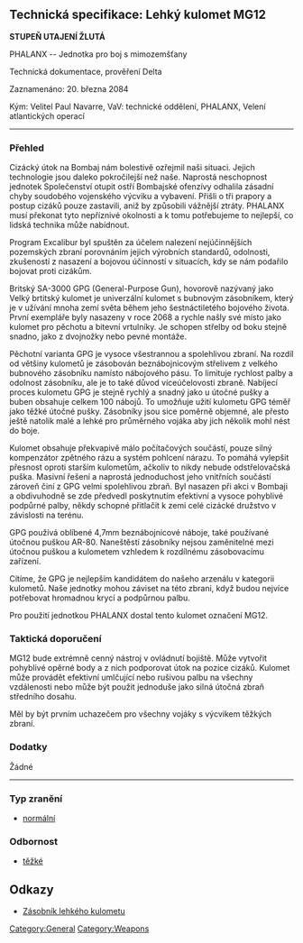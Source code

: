 ## Technická specifikace: Lehký kulomet MG12

**STUPEŇ UTAJENÍ ŽLUTÁ**

PHALANX -- Jednotka pro boj s mimozemšťany

Technická dokumentace, prověření Delta

Zaznamenáno: 20. března 2084

Kým: Velitel Paul Navarre, VaV: technické oddělení, PHALANX, Velení
atlantických operací

------------------------------------------------------------------------

### Přehled

Cizácký útok na Bombaj nám bolestivě ozřejmil naši situaci. Jejich
technologie jsou daleko pokročilejší než naše. Naprostá neschopnost
jednotek Společenství otupit ostří Bombajské ofenzívy odhalila zásadní
chyby soudobého vojenského výcviku a vybavení. Přišli o tři prapory a
postup cizáků pouze zastavili, aniž by způsobili vážnější ztráty.
PHALANX musí překonat tyto nepříznivé okolnosti a k tomu potřebujeme to
nejlepší, co lidská technika může nabídnout.

Program Excalibur byl spuštěn za účelem nalezení nejúčinnějších
pozemských zbraní porovnáním jejich výrobních standardů, odolnosti,
zkušeností z nasazení a bojovou účinností v situacích, kdy se nám
podařilo bojovat proti cizákům.

Britský SA-3000 GPG (General-Purpose Gun), hovorově nazývaný jako Velký
brtitský kulomet je univerzální kulomet s bubnovým zásobníkem, který je
v užívání mnoha zemí světa během jeho šestnáctiletého bojového života.
První exempláře byly nasazeny v roce 2068 a rychle našly své místo jako
kulomet pro pěchotu a bitevní vrtulníky. Je schopen střelby od boku
stejně snadno, jako z dvojnožky nebo pevné montáže.

Pěchotní varianta GPG je vysoce všestrannou a spolehlivou zbraní. Na
rozdíl od většiny kulometů je zásobován beznábojnicovým střelivem z
velkého bubnového zásobníku namísto nábojového pásu. To limituje
rychlost palby a odolnost zásobníku, ale je to také důvod víceúčelovosti
zbraně. Nabíjecí proces kulometu GPG je stejně rychlý a snadný jako u
útočné pušky a buben obsahuje celkem 100 nábojů. To umožňuje užití
kulometu GPG téměř jako těžké útočné pušky. Zásobníky jsou sice poměrně
objemné, ale přesto ještě natolik malé a lehké pro průměrného vojáka aby
jich několik mohl nést do boje.

Kulomet obsahuje překvapivě málo počítačových součástí, pouze silný
kompenzátor zpětného rázu a systém pohlcení nárazu. To pomáhá vylepšit
přesnost oproti starším kulometům, ačkoliv to nikdy nebude
odstřelovačská puška. Masivní řešení a naprostá jednoduchost jeho
vnitřních součástí zároveň činí z GPG velmi spolehlivou zbraň. Byl
nasazen při akci v Bombaji a obdivuhodně se zde předvedl poskytnutím
efektivní a vysoce pohyblivé podpůrné palby, někdy schopné přitlačit k
zemi celé cizácké družstvo v závislosti na terénu.

GPG používá oblíbené 4,7mm beznábojnicové náboje, také používané útočnou
puškou AR-80. Naneštěstí zásobníky nejsou zaměnitelné mezi útočnou
puškou a kulometem vzhledem k rozdílnému zásobovacímu zařízení.

Cítíme, že GPG je nejlepším kandidátem do našeho arzenálu v kategorii
kulometů. Naše jednotky mohou záviset na této zbrani, když budou nejvíce
potřebovat hromadnou krycí a podpůrnou palbu.

Pro použití jednotkou PHALANX dostal tento kulomet označení MG12.

### Taktická doporučení

MG12 bude extrémně cenný nástroj v ovládnutí bojiště. Může vytvořit
pohyblivé opěrné body a z nich podporovat útok na pozice cizáků. Kulomet
může provádět efektivní umlčující nebo rušivou palbu na všechny
vzdálenosti nebo může být použit jednoduše jako silná útočná zbraň
středního dosahu.

Měl by být prvním uchazečem pro všechny vojáky s výcvikem těžkých
zbraní.

### Dodatky

Žádné

------------------------------------------------------------------------

### Typ zranění

- [normální](Damage/normal "wikilink")

### Odbornost

- [těžké](Skills/heavy "wikilink")

## Odkazy

- [Zásobník lehkého
  kulometu](Vybavení/Munice/Zásobník_lehkého_kulometu "wikilink")

[Category:General](Category:General "wikilink")
[Category:Weapons](Category:Weapons "wikilink")